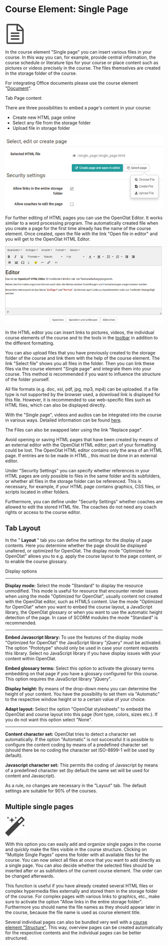 # Course Element: Single Page

##

![](assets/single_page_icon.png)

In the course element "Single page" you can insert various files in your
course. In this way you can, for example, provide central information, the
course schedule or literature tips for your course or place content such as
pictures or videos precisely in the course. The files themselves are created
in the storage folder of the course.

For integrating Office documents please use the course element
"[Document](Knowledge+Transfer.html)".

  

Tab Page content

There are three possibilities to embed a page's content in your course:

  * Create new HTML page online
  * Select any file from the storage folder
  * Upload file in storage folder

![](assets/single_page_page_content.png)

For further editing of HTML pages you can use the OpenOlat Editor. It works
similar to a word processing program. The automatically created file when you
create a page for the first time already has the name of the course element.
Once created, open the file with the link "Open file in editor" and you will
get to the OpenOlat HTML Editor.

![](assets/html_editor.png)

In the HTML editor you can insert links to pictures, videos, the individual
course elements of the course and to the tools in the
[toolbar](Using+additional+Course+Editor+Tools.html) in addition to the
different formatting.

You can also upload files that you have previously created to the storage
folder of the course and link them with the help of the course element. The
link "Select file" shows you all files in the folder. Then you can link these
files via the course element "Single page" and integrate them into your
course. This method is recommended if you want to influence the structure of
the folder yourself.

All file formats (e.g. doc, xsl, pdf, jpg, mp3, mp4) can be uploaded. If a
file type is not supported by the browser used, a download link is displayed
for this file. However, it is recommended to use web-specific files such as
HTML files, which can also be displayed directly.

With the "Single page", videos and audios can be integrated into the course in
various ways. Detailed information can be found
[here](../../pages/viewpage.action%EF%B9%96pageId=108600564.html).

The Files can also be swapped later using the link "Replace page".

Avoid opening or saving HTML pages that have been created by means of an
external editor with the OpenOlat HTML editor; part of your formatting could
be lost. The OpenOlat HTML editor contains only the <body> area of an HTML
page. If entries are to be made in HTML <head>, this must be done in an
external editor.

Under "Security Settings" you can specify whether references in your HTML
pages are only possible to files in the same folder and its subfolders, or
whether all files in the storage folder can be referenced. This is necessary,
for example, if your HTML page contains graphics, CSS files, or scripts
located in other folders.

Furthermore, you can define under "Security Settings" whether coaches are
allowed to edit the stored HTML file. The coaches do not need any coach rights
or access to the course editor.

## Tab Layout

In the " **Layout** " tab you can define the settings for the display of page
contents. Here you determine whether the page should be displayed unaltered,
or optimized for OpenOlat. The display mode "Optimized for OpenOlat" allows
you to e.g. apply the course layout to the page content, or to enable the
course glossary.

  

 Display options

* * *

 **Display mode:** Select the mode "Standard" to display the resource
unmodified. This mode is useful for resource that encounter render issues when
using the mode "Optimized for OpenOlat", usually content not created with the
OpenOlat editor, such as HTML5 content. Use the mode "Optimized for OpenOlat"
when you want to embed the course layout, a JavaScript library, the OpenOlat
glossary or when you want to use the automatic height detection of the page.
In case of SCORM modules the mode "Standard" is recommended.

* * *

 **Embed Javascript library:** To use the features of the display mode
"Optimized for OpenOlat" the JavaScript library "jQuery" must be activated.
The option "Prototype" should only be used in case your content requests this
library. Select no JavaScript library if you have display issues with your
content within OpenOlat.

 **Embed glossary terms:** Select this option to activate the glossary terms
embedding on that page if you have a glossary configured for this course. This
option requires the JavaScript library "jQuery".

 **Display height:** By means of the drop-down menu you can determine the
height of your content. You have the possibility to set them via "Automatic"
to the respective window height or to a certain value of your choice.

 **Adapt layout:** Select the option "OpenOlat stylesheets" to embedd the
OpenOlat and course layout into this page (font type, colors, sizes etc.). If
you do not want this option select "None".

* * *

 **Content character set:** OpenOlat tries to detect a character set
automatically. If the option "Automatic" is not successful it is possible to
configure the content coding by means of a predefined character set (should
there be no coding the character set ISO-8899-1 will be used by default).

 **Javascript character set:** This permits the coding of Javascript by means
of a predefined character set (by default the same set will be used for
content and Javascript).

  

As a rule, no changes are necessary in the "Layout" tab. The default settings
are suitable for 90% of the courses.

## Multiple single pages

![](assets/wizard_434343_64.png)

With this option you can easily add and organize single pages in the course
and quickly make the files visible in the course structure. Clicking on
"Multiple Single Pages" opens the folder with all available files for the
course. You can now select all files at once that you want to add directly as
a single page. You can also decide whether the selected files should be
inserted after or as subfolders of the current course element. The order can
be changed afterwards.

This function is useful if you have already created several HTML files or
complex hypermedia files externally and stored them in the storage folder of
the course. For complex pages with various links to graphics, etc., make sure
to activate the option "Allow links in the entire storage folder". Furthermore
you should name the file names as they should appear later in the course,
because the file name is used as course element title.

Several individual pages can also be bundled very well with a [course element
"Structure"](Course+Element%EF%B9%95+Structure.html). This way, overview pages
can be created automatically for the respective contents and the individual
pages can be better structured.

